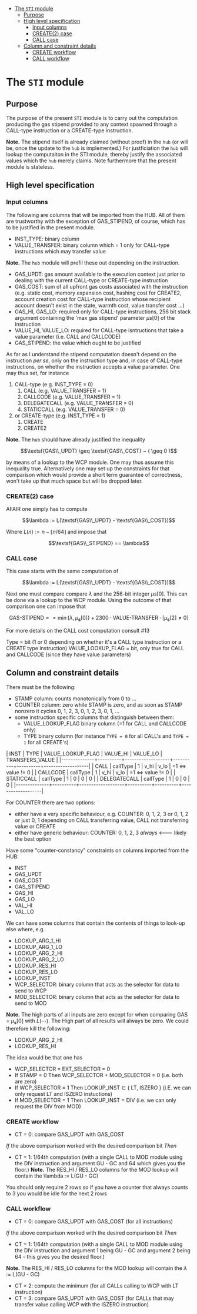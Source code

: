 - [The `STI` module](#the-sti-module)
  - [Purpose](#purpose)
  - [High level specification](#high-level-specification)
    - [Input columns](#input-columns)
    - [CREATE(2) case](#create2-case)
    - [CALL case](#call-case)
  - [Column and constraint details](#column-and-constraint-details)
    - [CREATE workflow](#create-workflow)
    - [CALL workflow](#call-workflow)
<!-- - [Specify an EC\\_DATA module](#specify-an-ec_data-module) -->

# The `STI` module

## Purpose

The purpose of the present `STI` module is to carry out the computation producing the gas stipend provided to any context spawned through a CALL-type instruction or a CREATE-type instruction.

**Note.** The stipend itself is already claimed (without proof) in the `hub` (or will be, once the update to the `hub` is implemented.) For justficiation the `hub` will lookup the computaiton in the STI module, thereby justify the associated values which the `hub` merely claims. Note furthermore that the present module is stateless.

## High level specification

### Input columns

The following are columns that will be imported from the HUB. All of them are trustworthy with the exception of GAS_STIPEND, of course, which has to be justified in the present module.

- INST_TYPE: binary column
- VALUE_TRANSFER: binary column which = 1 only for CALL-type instructions which may transfer value

**Note.** The `hub` module will prefil these out depending on the instruction.

- GAS_UPDT: gas amount available to the execution context just prior to dealing with the current CALL-type or CREATE-type instruction
- GAS_COST: sum of all upfront gas costs associated with the instruction (e.g. static cost, memory expansion cost, hashing cost for CREATE2, account creation cost for CALL-type instruction whose recipient account doesn't exist in the state, warmth cost, value transfer cost ...)
- GAS_HI, GAS_LO: required only for CALL-type instructions, 256 bit stack argument containing the 'max gas stipend' parameter $\mu{s}\big[0\big]$ of the instruction
- VALUE_HI, VALUE_LO: required for CALL-type isntructions that take a value parameter (i.e. CALL and CALLCODE)
- GAS_STIPEND: the value which ought to be justified



As far as I understand the stipend computation doesn't depend on the instruction _per se_, only on the instruction type and, in case of CALL-type instructions, on whether the instruction accepts a value parameter. One may thus set, for instance

1. CALL-type (e.g. INST_TYPE = 0)
    1. CALL             (e.g. VALUE_TRANSFER = 1)
    1. CALLCODE         (e.g. VALUE_TRANSFER = 1)
    1. DELEGATECALL     (e.g. VALUE_TRANSFER = 0)
    1. STATICCALL       (e.g. VALUE_TRANSFER = 0)
1. or CREATE-type (e.g. INST_TYPE = 1)
    1. CREATE
    1. CREATE2 

**Note.** The `hub` should have already justified the inequality

$$\textsf{GAS\\_UPDT} \geq \textsf{GAS\\_COST} ~ ( \geq 0 )$$

by means of a lookup to the WCP module. One may thus assume this inequality true. Alternatively one may set up the constraints for that comparison which would provide a short term guarantee of correctness, won't take up that much space but will be dropped later.

### CREATE(2) case

AFAIR one simply has to compute

$$\lambda := L(\textsf{GAS\\_UPDT} - \textsf{GAS\\_COST})$$

Where $L(n) := n - \lfloor n/64 \rfloor$ and impose that

$$\textsf{GAS\\_STIPEND} == \lambda$$

### CALL case

This case starts with the same computation of

$$\lambda := L(\textsf{GAS\\_UPDT} - \textsf{GAS\\_COST})$$

Next one must compare compare $\lambda$ and the 256-bit integer $\mu{s}\big[0\big]$. This can be done via a lookup to the WCP module. Using the outcome of that comparison one can impose that

$$\textsf{GAS-STIPEND} == \min \big\lbrace \lambda, \mu_{\textbf{s}} \big[ 0 \big] \big\rbrace + 2300 \cdot \textsf{VALUE-TRANSFER} \cdot \big[ \mu_{\textbf{s}} \big[ 2 \big] \neq 0 \big]$$

For more details on the CALL cost computation consult #13


Type = bit (1 or 0 depending on whether it's a CALL type instruction or a CREATE type instruction)
VALUE_LOOKUP_FLAG  = bit, only true for CALL and CALLCODE (since they have value parameters)

## Column and constraint details

There must be the following:
- STAMP column: counts monotonically from 0 to ...
- COUNTER column: zero while STAMP is zero, and as soon as STAMP nonzero it cycles 0, 1, 2, 3, 0, 1, 2, 3, 0, 1, ...
- some instruction specific columns that distinguish between them:
  - VALUE_LOOKUP_FLAG binary column (=1 for CALL and CALLCODE only)
  - TYPE  binary column (for instance `TYPE = 0` for all CALL's and `TYPE = 1` for all CREATE's)

<!-- | INST                   | TYPE    | VALUE_LOOKUP_FLAG | VALUE_HI | VALUE_LO | TRANSFERS_VALUE   | -->
<!-- | :------:                   |  :------: | :------:                               | :------:         | :------:          | :------:                           | -->
<!-- | CALL                   | 0          | 1                                       | v_hi           | v_lo            | $=1 \iff$ value $\neq$ 0       | -->
<!-- | CALLCODE         | 0          | 1                                       | v_hi           | v_lo            | $=1 \iff$ value $\neq$ 0       | -->
<!-- | STATICCALL       | 0          | 0                                       | 0                | 0                 | 0                                   | -->
<!-- | DELEGATECALL | 0          | 0                                       | 0                | 0                 | 0                                   | -->
<!-- | CREATE               | 1          | 0                                       | 0                | 0                 | 0                                   | -->
<!-- | CREATE2             | 1          | 0                                       | 0                | 0                 | 0                                   | -->


| INST         | TYPE     | VALUE_LOOKUP_FLAG | VALUE_HI | VALUE_LO | TRANSFERS_VALUE   |
|--------------+----------+-------------------+----------+----------+-------------------|
| CALL         | callType | 1                 | v_hi     | v_lo     | =1 <=> value != 0 |
| CALLCODE     | callType | 1                 | v_hi     | v_lo     | =1 <=> value != 0 |
| STATICCALL   | callType | 1                 | 0        | 0        | 0                 |
| DELEGATECALL | callType | 1                 | 0        | 0        | 0                 |
|--------------+----------+-------------------+----------+----------+-------------------|


For COUNTER there are two options:
- either have a very specific behaviour, e.g. COUNTER: 0, 1, 2, 3 or 0, 1, 2 or just 0, 1 depending on CALL transferring value, CALL not transferring value or CREATE
- either have generic behaviour: COUNTER: 0, 1, 2, 3 _always_ <--- likely the best option

Have some "counter-constancy" constraints on columns imported from the HUB:
- INST
- GAS_UPDT
- GAS_COST
- GAS_STIPEND
- GAS_HI
- GAS_LO
- VAL_HI
- VAL_LO

We can have some columns that contain the contents of things to look-up else where, e.g.
- LOOKUP_ARG_1_HI
- LOOKUP_ARG_1_LO
- LOOKUP_ARG_2_HI
- LOOKUP_ARG_2_LO
- LOOKUP_RES_HI
- LOOKUP_RES_LO
- LOOKUP_INST
- WCP_SELECTOR: binary column that acts as the selector for data to send to WCP
- MOD_SELECTOR: binary column that acts as the selector for data to send to MOD

**Note.** The high parts of all inputs are zero except for when comparing GAS = $\mu_\textbf{s}\big[0\big]$ with $L(\cdots)$. The High part of all results will always be zero. We could therefore kill the following:
- LOOKUP_ARG_2_HI
- LOOKUP_RES_HI

The idea would be that one has
- WCP_SELECTOR * EXT_SELECTOR = 0
- If STAMP = 0 Then WCP_SELECTOR + MOD_SELECTOR = 0 (i.e. both are zero)
- If WCP_SELECTOR = 1 Then LOOKUP_INST $\in$ { LT, ISZERO } (i.E. we can only request LT and ISZERO instuctions)
- If MOD_SELECTOR = 1 Then LOOKUP_INST = DIV (i.e. we can only request the DIV from MOD)

### CREATE workflow

- CT = 0: compare GAS_UPDT with GAS_COST

_If_ the above comparison worked with the desired comparison bit _Then_

- CT = 1: 1/64th computation (with a single CALL to MOD module using the DIV instruction and argument GU - GC and 64 which gives you the floor.)
	**Note.** The RES_HI / RES_LO columns for the MOD lookup will contain the \lambda := L(GU - GC)

You should only require 2 rows so if you have a counter that always counts to 3 you would be idle for the next 2 rows

### CALL workflow

- CT = 0: compare GAS_UPDT with GAS_COST (for all instructions)

_If_ the above comparison worked with the desired comparison bit _Then_

- CT = 1: 1/64th computation (with a single CALL to MOD module using the DIV instruction and argument 1 being GU - GC and argument 2 being 64 - this gives you the desired floor.)

**Note.** The RES_HI / RES_LO columns for the MOD lookup will contain the $\lambda$ := L(GU - GC)

- CT = 2: compute the minimum (for all CALLs calling to WCP with LT instruction)
- CT = 3: compare GAS_UPDT with GAS_COST (for CALLs that may transfer value calling WCP with the ISZERO instruction)
